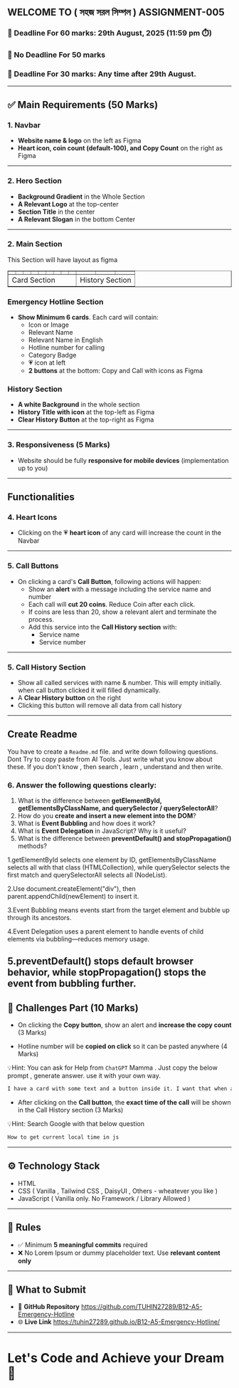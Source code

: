 ## WELCOME TO ( সহজ সরল সিম্পল ) ASSIGNMENT-005

### 📅 Deadline For 60 marks: 29th August, 2025 (11:59 pm ⏱️)

### 📅 No Deadline For 50 marks

### 📅 Deadline For 30 marks: Any time after 29th August.

---

## ✅ Main Requirements (50 Marks)

### 1. Navbar

- **Website name & logo** on the left as Figma
- **Heart icon, coin count (default-100), and Copy Count** on the right as Figma

---

### 2. Hero Section

- **Background Gradient** in the Whole Section
- **A Relevant Logo** at the top-center
- **Section Title** in the center
- **A Relevant Slogan** in the bottom Center

---

### 2. Main Section

This Section will have layout as figma

<table border=1 width="100%" cellpadding="50">
<tr>
    <td></td>
    <td></td>
    <td></td>
    <td></td>
    <td></td>
    <td></td>
    <td></td>
    <td></td>
    <td></td>
    <td></td>
    <td></td>
    <td></td>
 </tr>
 <tr>
    <td colspan=9 >Card Section</td>
    <td colspan=3>History Section</td>
 </tr>
</table>

### Emergency Hotline Section

- **Show Minimum 6 cards**. Each card will contain:
  - Icon or Image
  - Relevant Name
  - Relevant Name in English
  - Hotline number for calling
  - Category Badge
  - 💗 icon at left
  - **2 buttons** at the bottom: Copy and Call with icons as Figma

### History Section

- **A white Background** in the whole section
- **History Title with icon** at the top-left as Figma
- **Clear History Button** at the top-right as Figma

---

### 3. Responsiveness (5 Marks)

- Website should be fully **responsive for mobile devices** (implementation up to you)

---

## Functionalities

### 4. Heart Icons

- Clicking on the 💗 **heart icon** of any card will increase the count in the Navbar

---

### 5. Call Buttons

- On clicking a card's **Call Button**, following actions will happen:
  - Show an **alert** with a message including the service name and number
  - Each call will **cut 20 coins**. Reduce Coin after each click.
  - If coins are less than 20, show a relevant alert and terminate the process.
  - Add this service into the **Call History section** with:
    - Service name
    - Service number

---

### 5. Call History Section

- Show all called services with name & number. This will empty initially. when call button clicked it will filled dynamically.
- A **Clear History button** on the right
- Clicking this button will remove all data from call history

---

## Create Readme

You have to create a `Readme.md` file. and write down following questions. Dont Try to copy paste from AI Tools. Just write what you know about these. If you don't know , then search , learn , understand and then write.

### 6. Answer the following questions clearly:

1. What is the difference between **getElementById, getElementsByClassName, and querySelector / querySelectorAll**?
2. How do you **create and insert a new element into the DOM**?
3. What is **Event Bubbling** and how does it work?
4. What is **Event Delegation** in JavaScript? Why is it useful?
5. What is the difference between **preventDefault() and stopPropagation()** methods?

1.getElementById selects one element by ID, getElementsByClassName selects all with that class (HTMLCollection), while querySelector selects the first match and querySelectorAll selects all (NodeList).

2.Use document.createElement("div"), then parent.appendChild(newElement) to insert it.

3.Event Bubbling means events start from the target element and bubble up through its ancestors.

4.Event Delegation uses a parent element to handle events of child elements via bubbling—reduces memory usage.

5.preventDefault() stops default browser behavior, while stopPropagation() stops the event from bubbling further.
---

## 🧪 Challenges Part (10 Marks)

- On clicking the **Copy button**, show an alert and **increase the copy count** (3 Marks)

- Hotline number will be **copied on click** so it can be pasted anywhere (4 Marks)

💡Hint: You can ask for Help from `ChatGPT` Mamma . Just copy the below prompt , generate answer. use it with your own way.

```bash
I have a card with some text and a button inside it. I want that when a user clicks the button, some specific text from the card is copied to the clipboard using JavaScript. Please provide the code and explain it step by step.
```

- After clicking on the **Call button**, the **exact time of the call** will be shown in the Call History section (3 Marks)

💡Hint: Search Google with that below question

```bash
How to get current local time in js
```

---

## ⚙️ Technology Stack

- HTML
- CSS ( Vanilla , Tailwind CSS , DaisyUI , Others - wheatever you like )
- JavaScript ( Vanilla only. No Framework / Library Allowed )

---

## 📌 Rules

- ✅ Minimum **5 meaningful commits** required
- ❌ No Lorem Ipsum or dummy placeholder text. Use **relevant content only**

---

## 🔗 What to Submit

- 📂 **GitHub Repository** https://github.com/TUHIN27289/B12-A5-Emergency-Hotline
- 🌐 **Live Link**   https://tuhin27289.github.io/B12-A5-Emergency-Hotline/

---

# Let's Code and Achieve your Dream 🎯
